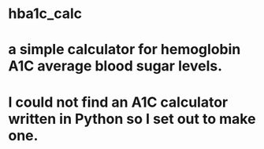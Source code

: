 # hba1c_calc
# a simple calculator for hemoglobin A1C average blood sugar levels.
# I could not find an A1C calculator written in Python so I set out to make one. 
